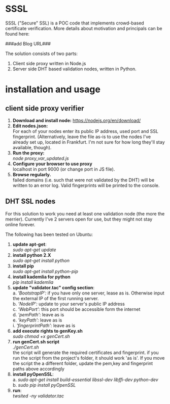# SSSL
SSSL ("Secure" SSL) is a POC code that implements crowd-based certificate verification. 
More details about motivation and principals can be found here:

###add Blog URL###

The solution consists of two parts:

1. Client side proxy written in Node.js
2. Server side DHT based validation nodes, written in Python.


# installation and usage
## client side proxy verifier
1. **Download and install node:** https://nodejs.org/en/download/
2. **Edit nodes.json:**   
For each of your nodes enter its public IP address, used port and SSL fingerprint.
(Alternatively, leave the file as-is to use the nodes I've already set up, located in Frankfurt. I'm not sure for how long they'll stay available, though). 
3. **Run the proxy:**   
*node proxy_var_updated.js*
4. **Configure your browser to use proxy**  
localhost in port 9000 (or change port in JS file).
5. **Browse regularly.**   
failed  domains (i.e. such that were not validated by the DHT) will be written to an error log. Valid fingerprints will be printed to the console.


## DHT SSL nodes
For this solution to work you need at least one validation node (the more the merrier).
Currently I've 2 servers open for use, but they might not stay online forever.

The following has been tested on Ubuntu:
1) **update apt-get**:  
  *sudo apt-get update*
2) **install python 2.X**  
*sudo apt-get install python*
3) **install pip**   
*sudo apt-get install python-pip*
4) **install kademlia for python**  
*pip install kademlia*
5) **update "validator.tac" config section**:  
    a. *'BootstrapIP':* if you have only one server, lease as is. Otherwise input the external IP of the first running server.  
    b. *'NodeIP':* update to your server's public IP address  
    c. *'WebPort':* this port should be accessible form the internet  
    d. *'pemPath':* leave as is  
    e. *'keyPath':* leave as is  
    i. *'fingerprintPath':* leave as is  
6) **add execute rights to genKey.sh**   
*sudo chmod +x genCert.sh*
7) **run genCert.sh script**  
*./genCert.sh*  
   the script will generate the required certificates and fingerprint. 
   if you run the script from the project's folder, it should work 'as is'. 
   If you move the script the a different folder, update the pem,key and fingerprint paths above accordingly
8) **install pyOpenSSL**:  
   a. *sudo apt-get install build-essential libssl-dev libffi-dev python-dev*  
   b. *sudo pip install pyOpenSSL*
10) **run**:  
*twsited -ny validator.tac*




